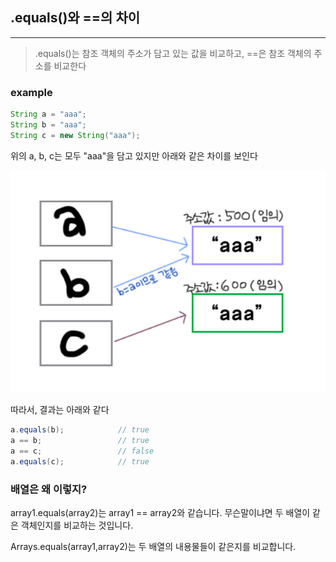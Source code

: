 ## .equals()와 ==의 차이
---
> .equals()는 참조 객체의 주소가 담고 있는 값을 비교하고, ==은 참조 객체의 주소를 비교한다

### example

```java
String a = "aaa";
String b = "aaa";
String c = new String("aaa"); 
```

위의 a, b, c는 모두 "aaa"을 담고 있지만 아래와 같은 차이를 보인다

![image](./image.png)


따라서, 결과는 아래와 같다

```java
a.equals(b);            // true
a == b;                 // true
a == c;                 // false
a.equals(c);            // true
```

### 배열은 왜 이렇지?

array1.equals(array2)는 array1 == array2와 같습니다. 무슨말이냐면 두 배열이 같은 객체인지를 비교하는 것입니다.

Arrays.equals(array1,array2)는 두 배열의 내용물들이 같은지를 비교합니다.
